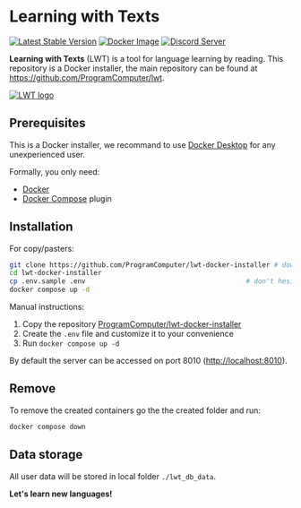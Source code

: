 # Learning with Texts

[![Latest Stable Version](https://poser.pugx.org/ProgramComputer/lwt/v)](https://packagist.org/packages/ProgramComputer/lwt)
[![Docker Image](https://github.com/ProgramComputer/lwt/actions/workflows/docker-image.yml/badge.svg)](https://github.com/ProgramComputer/lwt/actions/workflows/docker-image.yml)
[![Discord Server](https://badgen.net/discord/members/zAE8GXMKFa?icon=discord)](https://discord.gg/zAE8GXMKFa)

**Learning with Texts** (LWT) is a tool for language learning by reading.
This repository is a Docker installer, the main repository can be found at
<https://github.com/ProgramComputer/lwt>.

[![LWT logo](https://github.com/ProgramComputer/lwt/raw/youtube-dl/img/lwt_icon_big.jpg)](https://github.com/ProgramComputer/lwt)

## Prerequisites

This is a Docker installer, we recommand to use
[Docker Desktop](https://docs.docker.com/desktop/) for any unexperienced user.

Formally, you only need:

* [Docker](https://www.docker.com/)
* [Docker Compose](https://docs.docker.com/compose/install/) plugin

## Installation

For copy/pasters:

```bash
git clone https://github.com/ProgramComputer/lwt-docker-installer # download this repository
cd lwt-docker-installer
cp .env.sample .env                                        # don't hesitate to edit .env!
docker compose up -d
```

Manual instructions:

1. Copy the repository [ProgramComputer/lwt-docker-installer](https://github.com/ProgramComputer/lwt-docker-installer)
2. Create the ``.env`` file and customize it to your convenience
3. Run ``docker compose up -d``

By default the server can be accessed on port 8010 (<http://localhost:8010>).

## Remove

To remove the created containers go the the created folder and run:

```bash
docker compose down
```

## Data storage

All user data will be stored in local folder `./lwt_db_data`.

**Let's learn new languages!**
